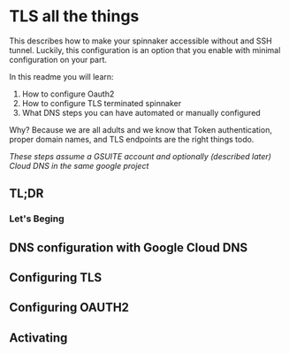 # TLS all the things

This describes how to make your spinnaker accessible without and SSH tunnel. Luckily, this configuration is an option that you enable with minimal configuration on your part.

In this readme you will learn:
1. How to configure Oauth2 
2. How to configure TLS terminated spinnaker
3. What DNS steps you can have automated or manually configured

Why? Because we are all adults and we know that Token authentication, proper domain names, and TLS endpoints are the right things todo.

*These steps assume a GSUITE account and optionally (described later) Cloud DNS in the same google project*

## TL;DR


### Let's Beging
## DNS configuration with Google Cloud DNS



## Configuring TLS



## Configuring OAUTH2


## Activating 
